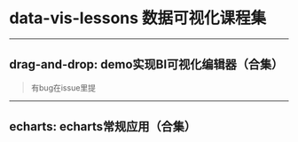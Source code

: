 ﻿# data-vis-lessons 数据可视化课程集

---

## drag-and-drop: demo实现BI可视化编辑器（合集）
> 有bug在issue里提

---

## echarts: echarts常规应用（合集）

